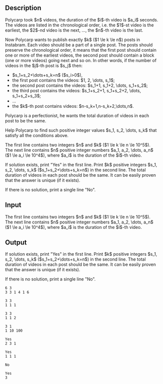 ## Description

<div><p>Polycarp took $n$ videos, the duration of the $i$-th video is $a_i$ seconds. The videos are listed in the chronological order, i.e. the $1$-st video is the earliest, the $2$-nd video is the next, ..., the $n$-th video is the last.</p><p>Now Polycarp wants to publish exactly $k$ ($1 \le k \le n$) posts in Instabram. Each video should be a part of a single post. The posts should preserve the chronological order, it means that the first post should contain one or more of the earliest videos, the second post should contain a block (one or more videos) going next and so on. In other words, if the number of videos in the $j$-th post is $s_j$ then:</p><ul> <li> $s_1+s_2+\dots+s_k=n$ ($s_i&gt;0$), </li><li> the first post contains the videos: $1, 2, \dots, s_1$; </li><li> the second post contains the videos: $s_1+1, s_1+2, \dots, s_1+s_2$; </li><li> the third post contains the videos: $s_1+s_2+1, s_1+s_2+2, \dots, s_1+s_2+s_3$; </li><li> ... </li><li> the $k$-th post contains videos: $n-s_k+1,n-s_k+2,\dots,n$. </li></ul><p>Polycarp is a perfectionist, he wants the total duration of videos in each post to be the same.</p><p>Help Polycarp to find such positive integer values $s_1, s_2, \dots, s_k$ that satisfy all the conditions above.</p></div><div class="input-specification"><p>The first line contains two integers $n$ and $k$ ($1 \le k \le n \le 10^5$). The next line contains $n$ positive integer numbers $a_1, a_2, \dots, a_n$ ($1 \le a_i \le 10^4$), where $a_i$ is the duration of the $i$-th video.</p></div><div class="output-specification"><p>If solution exists, print "<span class="tex-font-style-tt">Yes</span>" in the first line. Print $k$ positive integers $s_1, s_2, \dots, s_k$ ($s_1+s_2+\dots+s_k=n$) in the second line. The total duration of videos in each post should be the same. It can be easily proven that the answer is unique (if it exists).</p><p>If there is no solution, print a single line "<span class="tex-font-style-tt">No</span>".</p></div>

## Input

<p>The first line contains two integers $n$ and $k$ ($1 \le k \le n \le 10^5$). The next line contains $n$ positive integer numbers $a_1, a_2, \dots, a_n$ ($1 \le a_i \le 10^4$), where $a_i$ is the duration of the $i$-th video.</p>

## Output

<p>If solution exists, print "<span class="tex-font-style-tt">Yes</span>" in the first line. Print $k$ positive integers $s_1, s_2, \dots, s_k$ ($s_1+s_2+\dots+s_k=n$) in the second line. The total duration of videos in each post should be the same. It can be easily proven that the answer is unique (if it exists).</p><p>If there is no solution, print a single line "<span class="tex-font-style-tt">No</span>".</p>





```input1
6 3
3 3 1 4 1 6

```




```input2
3 3
1 1 1

```




```input3
3 3
1 1 2

```




```input4
3 1
1 10 100

```




```output1
Yes
2 3 1
```




```output2
Yes
1 1 1
```




```output3
No
```




```output4
Yes
3
```


